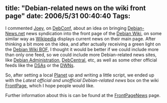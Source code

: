 title: "Debian-related news on the wiki front page"
date: 2006/5/31 00:40:40
Tags: 
---
<p>I commented <a target="_blank" href="http://www.kitenet.net/~joey/">Joey</a>, on <a href="http://www.debconf.org">DebConf</a>, about an idea on bringing <a target="_blank" href="http://www.debian-news.net">Debian-News.net</a> news syndication into the front page of the <a target="_blank" href="http://wiki.debian.org/">Debian Wiki</a>, on some similar way as <a target="_blank" href="http://en.wikipedia.org/">Wikipedia</a> displays current news on their main page. After thinking a bit more on the idea, and after actually receiving a green light on the <a target="_blank" href="http://wiki.debian.org/WikiBoF">Debian Wiki BOF</a>, I thought it would be better if we could include more than only one feed, so we could include more Debian-related news sites, like <a target="_blank" href="http://www.debian-administration.org/">Debian Administration</a>, <a target="_blank" href="http://www.debcentral.org/">DebCentral</a>, etc, as well as some other official feeds like the <a target="_blank" href="http://www.debian.org/security/">DSAs</a> or the <a target="_blank" href="http://www.debian.org/News/weekly">DWNs</a>.</p>

<p>So, after setting a local <a target="_blank" href="http://www.planetplanet.org">Planet</a> up and writing a little script, we ended up with the <em>Latest official and unofficial Debian-related news</em> box on the wiki <a target="_blank" href="http://wiki.debian.org/FrontPage">FrontPage</a>, which I hope people would like.</p>

<p>Further information about this is can be found at the <a target="_blank" href="http://wiki.debian.org/FrontPageNews">FrontPageNews</a> page.</p>

